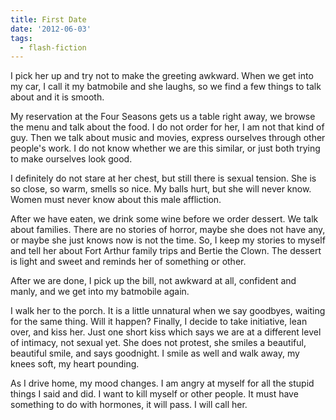 ```yaml
---
title: First Date
date: '2012-06-03'
tags:
  - flash-fiction
---
```


I pick her up and try not to make the greeting awkward. When we get into my car,
I call it my batmobile and she laughs, so we find a few things to talk about and
it is smooth.

<!-- truncate -->

My reservation at the Four Seasons gets us a table right away, we browse the
menu and talk about the food. I do not order for her, I am not that kind of guy.
Then we talk about music and movies, express ourselves through other people's
work. I do not know whether we are this similar, or just both trying to make
ourselves look good.

I definitely do not stare at her chest, but still there is sexual tension. She
is so close, so warm, smells so nice. My balls hurt, but she will never know.
Women must never know about this male affliction.

After we have eaten, we drink some wine before we order dessert. We talk about
families. There are no stories of horror, maybe she does not have any, or maybe
she just knows now is not the time. So, I keep my stories to myself and tell her
about Fort Arthur family trips and Bertie the Clown. The dessert is light and
sweet and reminds her of something or other.

After we are done, I pick up the bill, not awkward at all, confident and manly,
and we get into my batmobile again.

I walk her to the porch. It is a little unnatural when we say goodbyes, waiting
for the same thing. Will it happen? Finally, I decide to take initiative, lean
over, and kiss her. Just one short kiss which says we are at a different level
of intimacy, not sexual yet. She does not protest, she smiles a beautiful,
beautiful smile, and says goodnight. I smile as well and walk away, my knees
soft, my heart pounding.

As I drive home, my mood changes. I am angry at myself for all the stupid things
I said and did. I want to kill myself or other people. It must have something to
do with hormones, it will pass. I will call her.
